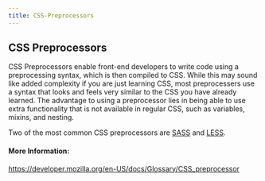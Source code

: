 ```yaml
---
title: CSS-Preprocessors
---
```

## CSS Preprocessors

CSS Preprocessors enable front-end developers to write code using a preprocessing syntax, which is then compiled to CSS. While this may sound like added complexity if you are just learning CSS, most preprocessers use a syntax that looks and feels very similar to the CSS you have already learned. The advantage to using a preprocessor lies in being able to use extra functionality that is not available in regular CSS, such as variables, mixins, and nesting.

Two of the most common CSS preprocessors are <a href="http://sass-lang.com/">SASS</a> and <a href="http://lesscss.org/">LESS</a>.  

#### More Information:
<!-- Please add any articles you think might be helpful to read before writing the article -->
https://developer.mozilla.org/en-US/docs/Glossary/CSS_preprocessor
